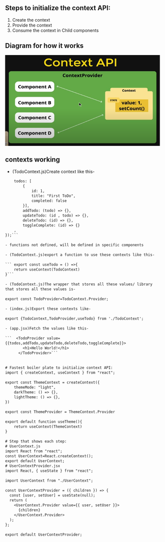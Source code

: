 ## Steps to initialize the context API:

1. Create the context
2. Provide the context
3. Consume the context in Child components

## Diagram for how it works

![diagram](diagram.png)

## contexts working

- (TodoContext.js)Create context like this-

```export const TodoContext = createContext({
    todos: [
        {
            id: 1,
            title: "First ToDo",
            completed: false
        }],
        addTodo: (todo) => {},
        updateTodo: (id , todo) => {},
        deleteTodo: (id) => {},
        toggleComplete: (id) => {}
    ,
});```

- functions not defined, will be defined in specific components

- (TodoContext.js)export a function to use these contexts like this-

``` export const useTodo = () =>{
    return useContext(TodoContext)
}```

- (TodoContext.js)The wrapper that stores all these values/ library that stores all these values is-

export const TodoProvider=TodoContext.Provider;

- (index.js)Export these contexts like-

export {TodoContext,TodoProvider,useTodo} from './TodoContext';

- (app.jsx)Fetch the values like this-

```  <TodoProvider value={{todos,addTodo,updateTodo,deleteTodo,toggleComplete}}>
        <h1>Hello World!</h1>
      </TodoProvider>```


# Fastest boiler plate to initialize context API:
import { createContext, useContext } from "react";

export const ThemeContext = createContext({
    themeMode: "light",
    darkTheme: () => {},
    lightTheme: () => {},
})

export const ThemeProvider = ThemeContext.Provider

export default function useTheme(){
    return useContext(ThemeContext)
}

# Step that shows each step:
# UserContext.js
import React from "react";
const UserContext=React.createContext();
export default UserContext;
# UserContextProvider.jsx
import React, { useState } from "react";

import UserContext from "./UserContext";

const UserContextProvider = ({ children }) => {
  const [user, setUser] = useState(null);
  return (
    <UserContext.Provider value={{ user, setUser }}>
      {children}
    </UserContext.Provider>
  );
};

export default UserContextProvider;
````

